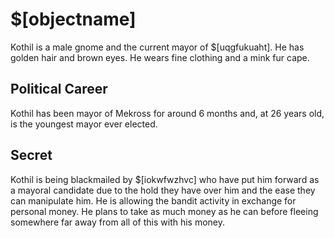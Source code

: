 # $[objectname]

Kothil is a male gnome and the current mayor of $[uqgfukuaht]. He has golden hair and brown eyes. He wears fine clothing and a mink fur cape.

## Political Career

Kothil has been mayor of Mekross for around 6 months and, at 26 years old, is the youngest mayor ever elected.

## Secret

Kothil is being blackmailed by $[iokwfwzhvc] who have put him forward as a mayoral candidate due to the hold they have over him and the ease they can manipulate him. He is allowing the bandit activity in exchange for personal money. He plans to take as much money as he can before fleeing somewhere far away from all of this with his money.